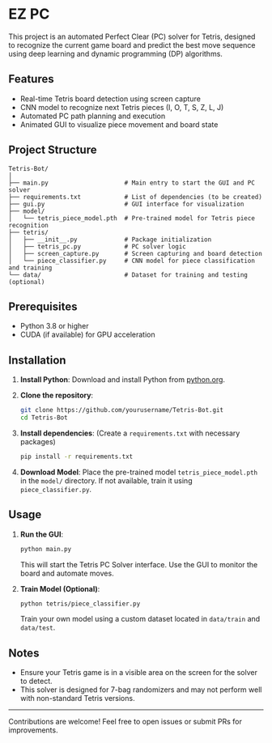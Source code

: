 # EZ PC

This project is an automated Perfect Clear (PC) solver for Tetris, designed to recognize the current game board and predict the best move sequence using deep learning and dynamic programming (DP) algorithms.

## Features
- Real-time Tetris board detection using screen capture
- CNN model to recognize next Tetris pieces (I, O, T, S, Z, L, J)
- Automated PC path planning and execution
- Animated GUI to visualize piece movement and board state

## Project Structure
```
Tetris-Bot/
│
├── main.py                     # Main entry to start the GUI and PC solver
├── requirements.txt            # List of dependencies (to be created)
├── gui.py                      # GUI interface for visualization
├── model/
│   └── tetris_piece_model.pth  # Pre-trained model for Tetris piece recognition
├── tetris/
│   ├── __init__.py             # Package initialization
│   ├── tetris_pc.py            # PC solver logic
│   ├── screen_capture.py       # Screen capturing and board detection
│   └── piece_classifier.py     # CNN model for piece classification and training
└── data/                       # Dataset for training and testing (optional)
```

## Prerequisites
- Python 3.8 or higher
- CUDA (if available) for GPU acceleration

## Installation
1. **Install Python**:
   Download and install Python from [python.org](https://www.python.org/downloads/).

2. **Clone the repository**:
   ```bash
   git clone https://github.com/yourusername/Tetris-Bot.git
   cd Tetris-Bot
   ```

3. **Install dependencies**:
   (Create a `requirements.txt` with necessary packages)
   ```bash
   pip install -r requirements.txt
   ```

4. **Download Model**:
   Place the pre-trained model `tetris_piece_model.pth` in the `model/` directory. If not available, train it using `piece_classifier.py`.

## Usage
1. **Run the GUI**:
   ```bash
   python main.py
   ```
   This will start the Tetris PC Solver interface. Use the GUI to monitor the board and automate moves.

2. **Train Model (Optional)**:
   ```bash
   python tetris/piece_classifier.py
   ```
   Train your own model using a custom dataset located in `data/train` and `data/test`.

## Notes
- Ensure your Tetris game is in a visible area on the screen for the solver to detect.
- This solver is designed for 7-bag randomizers and may not perform well with non-standard Tetris versions.

---

Contributions are welcome! Feel free to open issues or submit PRs for improvements.
